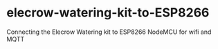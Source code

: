 # elecrow-watering-kit-to-ESP8266
Connecting the Elecrow Watering kit to ESP8266 NodeMCU for wifi and MQTT
